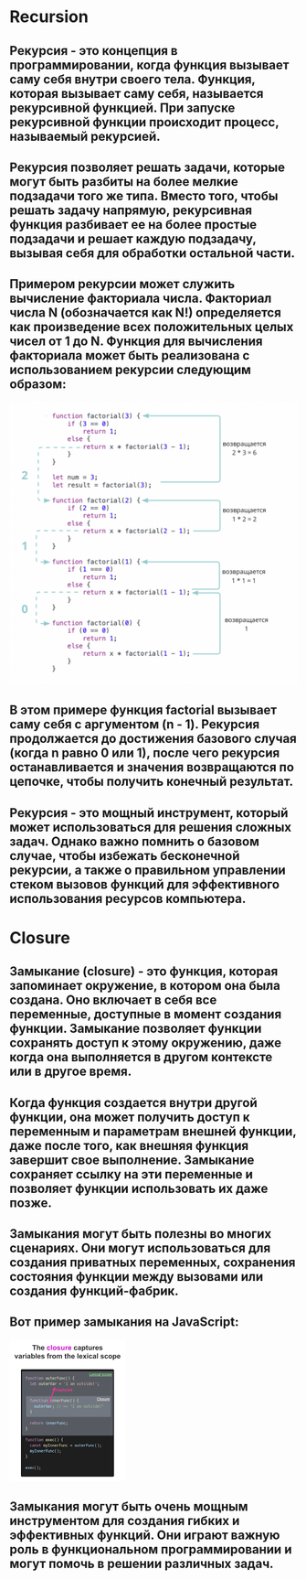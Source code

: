 # Recursion
## Рекурсия - это концепция в программировании, когда функция вызывает саму себя внутри своего тела. Функция, которая вызывает саму себя, называется рекурсивной функцией. При запуске рекурсивной функции происходит процесс, называемый рекурсией.
## Рекурсия позволяет решать задачи, которые могут быть разбиты на более мелкие подзадачи того же типа. Вместо того, чтобы решать задачу напрямую, рекурсивная функция разбивает ее на более простые подзадачи и решает каждую подзадачу, вызывая себя для обработки остальной части.
## Примером рекурсии может служить вычисление факториала числа. Факториал числа N (обозначается как N!) определяется как произведение всех положительных целых чисел от 1 до N. Функция для вычисления факториала может быть реализована с использованием рекурсии следующим образом:
![Alt-текст](Снимок%20экрана%202022-06-02%20в%2016.06.11.png)
## В этом примере функция factorial вызывает саму себя с аргументом (n - 1). Рекурсия продолжается до достижения базового случая (когда n равно 0 или 1), после чего рекурсия останавливается и значения возвращаются по цепочке, чтобы получить конечный результат.
## Рекурсия - это мощный инструмент, который может использоваться для решения сложных задач. Однако важно помнить о базовом случае, чтобы избежать бесконечной рекурсии, а также о правильном управлении стеком вызовов функций для эффективного использования ресурсов компьютера.

# Closure
## Замыкание (closure) - это функция, которая запоминает окружение, в котором она была создана. Оно включает в себя все переменные, доступные в момент создания функции. Замыкание позволяет функции сохранять доступ к этому окружению, даже когда она выполняется в другом контексте или в другое время.
## Когда функция создается внутри другой функции, она может получить доступ к переменным и параметрам внешней функции, даже после того, как внешняя функция завершит свое выполнение. Замыкание сохраняет ссылку на эти переменные и позволяет функции использовать их даже позже.
## Замыкания могут быть полезны во многих сценариях. Они могут использоваться для создания приватных переменных, сохранения состояния функции между вызовами или создания функций-фабрик.
## Вот пример замыкания на JavaScript:
![Alt-текст](Без%20названия.png)
## Замыкания могут быть очень мощным инструментом для создания гибких и эффективных функций. Они играют важную роль в функциональном программировании и могут помочь в решении различных задач.
